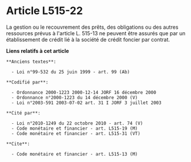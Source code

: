 # Article L515-22

La gestion ou le recouvrement des prêts, des obligations ou des autres ressources prévus à l'article L. 515-13 ne peuvent
être assurés que par un établissement de crédit lié à la société de crédit foncier par contrat.

**Liens relatifs à cet article**

	**Anciens textes**:

	  - Loi n°99-532 du 25 juin 1999 - art. 99 (Ab)

	**Codifié par**:

	  - Ordonnance 2000-1223 2000-12-14 JORF 16 décembre 2000
	  - Ordonnance n°2000-1223 du 14 décembre 2000 (V)
	  - Loi n°2003-591 2003-07-02 art. 31 I JORF 3 juillet 2003

	**Cité par**:

	  - Loi n°2010-1249 du 22 octobre 2010 - art. 74 (V)
	  - Code monétaire et financier - art. L515-19 (M)
	  - Code monétaire et financier - art. L515-31 (VT)

	**Cite**:

	  - Code monétaire et financier - art. L515-13 (M)
